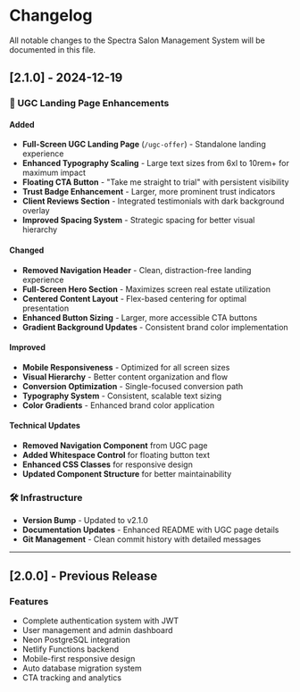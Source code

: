 # Changelog

All notable changes to the Spectra Salon Management System will be documented in this file.

## [2.1.0] - 2024-12-19

### 🎯 UGC Landing Page Enhancements

#### Added

- **Full-Screen UGC Landing Page** (`/ugc-offer`) - Standalone landing experience
- **Enhanced Typography Scaling** - Large text sizes from 6xl to 10rem+ for maximum impact
- **Floating CTA Button** - "Take me straight to trial" with persistent visibility
- **Trust Badge Enhancement** - Larger, more prominent trust indicators
- **Client Reviews Section** - Integrated testimonials with dark background overlay
- **Improved Spacing System** - Strategic spacing for better visual hierarchy

#### Changed

- **Removed Navigation Header** - Clean, distraction-free landing experience
- **Full-Screen Hero Section** - Maximizes screen real estate utilization
- **Centered Content Layout** - Flex-based centering for optimal presentation
- **Enhanced Button Sizing** - Larger, more accessible CTA buttons
- **Gradient Background Updates** - Consistent brand color implementation

#### Improved

- **Mobile Responsiveness** - Optimized for all screen sizes
- **Visual Hierarchy** - Better content organization and flow
- **Conversion Optimization** - Single-focused conversion path
- **Typography System** - Consistent, scalable text sizing
- **Color Gradients** - Enhanced brand color application

#### Technical Updates

- **Removed Navigation Component** from UGC page
- **Added Whitespace Control** for floating button text
- **Enhanced CSS Classes** for responsive design
- **Updated Component Structure** for better maintainability

### 🛠️ Infrastructure

- **Version Bump** - Updated to v2.1.0
- **Documentation Updates** - Enhanced README with UGC page details
- **Git Management** - Clean commit history with detailed messages

---

## [2.0.0] - Previous Release

### Features

- Complete authentication system with JWT
- User management and admin dashboard
- Neon PostgreSQL integration
- Netlify Functions backend
- Mobile-first responsive design
- Auto database migration system
- CTA tracking and analytics
